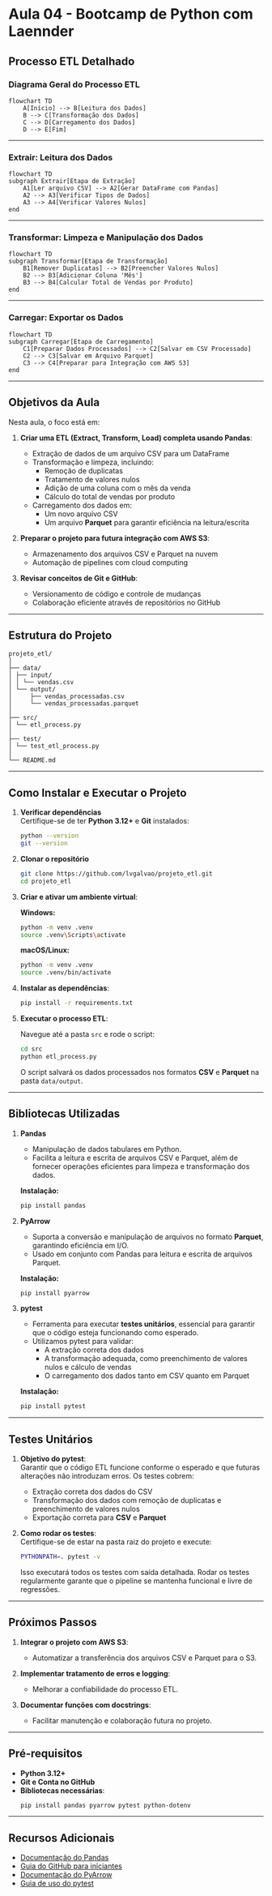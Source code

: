 # Aula 04 - Bootcamp de Python com Laennder  

## Processo ETL Detalhado  

### Diagrama Geral do Processo ETL  

```mermaid
flowchart TD
    A[Início] --> B[Leitura dos Dados]
    B --> C[Transformação dos Dados]
    C --> D[Carregamento dos Dados]
    D --> E[Fim]
```

---

### **Extrair: Leitura dos Dados**  

```mermaid
flowchart TD
subgraph Extrair[Etapa de Extração]
    A1[Ler arquivo CSV] --> A2[Gerar DataFrame com Pandas]
    A2 --> A3[Verificar Tipos de Dados]
    A3 --> A4[Verificar Valores Nulos]
end
```

---

### **Transformar: Limpeza e Manipulação dos Dados**  

```mermaid
flowchart TD
subgraph Transformar[Etapa de Transformação]
    B1[Remover Duplicatas] --> B2[Preencher Valores Nulos]
    B2 --> B3[Adicionar Coluna 'Mês']
    B3 --> B4[Calcular Total de Vendas por Produto]
end
```

---

### **Carregar: Exportar os Dados**  

```mermaid
flowchart TD
subgraph Carregar[Etapa de Carregamento]
    C1[Preparar Dados Processados] --> C2[Salvar em CSV Processado]
    C2 --> C3[Salvar em Arquivo Parquet]
    C3 --> C4[Preparar para Integração com AWS S3]
end
```

---

## Objetivos da Aula  

Nesta aula, o foco está em:

1. **Criar uma ETL (Extract, Transform, Load) completa usando Pandas**:
   - Extração de dados de um arquivo CSV para um DataFrame
   - Transformação e limpeza, incluindo:
     - Remoção de duplicatas  
     - Tratamento de valores nulos  
     - Adição de uma coluna com o mês da venda  
     - Cálculo do total de vendas por produto  
   - Carregamento dos dados em:
     - Um novo arquivo CSV  
     - Um arquivo **Parquet** para garantir eficiência na leitura/escrita  

2. **Preparar o projeto para futura integração com AWS S3**:  
   - Armazenamento dos arquivos CSV e Parquet na nuvem  
   - Automação de pipelines com cloud computing  

3. **Revisar conceitos de Git e GitHub**:
   - Versionamento de código e controle de mudanças  
   - Colaboração eficiente através de repositórios no GitHub  

---

## Estrutura do Projeto  

```
projeto_etl/
│
├── data/
│ ├── input/
│ │ └── vendas.csv
│ └── output/
│     ├── vendas_processadas.csv
│     └── vendas_processadas.parquet
│
├── src/
│ └── etl_process.py
│
├── test/
│ └── test_etl_process.py
│
└── README.md
```

---

## Como Instalar e Executar o Projeto  

1. **Verificar dependências**  
   Certifique-se de ter **Python 3.12+** e **Git** instalados:

   ```bash
   python --version
   git --version
   ```

2. **Clonar o repositório**  

   ```bash
   git clone https://github.com/lvgalvao/projeto_etl.git
   cd projeto_etl
   ```

3. **Criar e ativar um ambiente virtual**:  

   **Windows:**
   ```bash
   python -m venv .venv
   source .venv\Scripts\activate
   ```

   **macOS/Linux:**
   ```bash
   python -m venv .venv
   source .venv/bin/activate
   ```

4. **Instalar as dependências**:  

   ```bash
   pip install -r requirements.txt
   ```

5. **Executar o processo ETL**:  

   Navegue até a pasta `src` e rode o script:

   ```bash
   cd src
   python etl_process.py
   ```

   O script salvará os dados processados nos formatos **CSV** e **Parquet** na pasta `data/output`.

---

## Bibliotecas Utilizadas  

1. **Pandas**  
   - Manipulação de dados tabulares em Python.  
   - Facilita a leitura e escrita de arquivos CSV e Parquet, além de fornecer operações eficientes para limpeza e transformação dos dados.

   **Instalação:**  
   ```bash
   pip install pandas
   ```

2. **PyArrow**  
   - Suporta a conversão e manipulação de arquivos no formato **Parquet**, garantindo eficiência em I/O.  
   - Usado em conjunto com Pandas para leitura e escrita de arquivos Parquet.

   **Instalação:**  
   ```bash
   pip install pyarrow
   ```

3. **pytest**  
   - Ferramenta para executar **testes unitários**, essencial para garantir que o código esteja funcionando como esperado.  
   - Utilizamos pytest para validar:
     - A extração correta dos dados
     - A transformação adequada, como preenchimento de valores nulos e cálculo de vendas
     - O carregamento dos dados tanto em CSV quanto em Parquet

   **Instalação:**  
   ```bash
   pip install pytest
   ```

---

## Testes Unitários  

1. **Objetivo do pytest**:  
   Garantir que o código ETL funcione conforme o esperado e que futuras alterações não introduzam erros. Os testes cobrem:  
   - Extração correta dos dados do CSV  
   - Transformação dos dados com remoção de duplicatas e preenchimento de valores nulos  
   - Exportação correta para **CSV** e **Parquet**  

2. **Como rodar os testes**:  
   Certifique-se de estar na pasta raiz do projeto e execute:

   ```bash
   PYTHONPATH=. pytest -v
   ```

   Isso executará todos os testes com saída detalhada. Rodar os testes regularmente garante que o pipeline se mantenha funcional e livre de regressões.

---

## Próximos Passos  

1. **Integrar o projeto com AWS S3**:  
   - Automatizar a transferência dos arquivos CSV e Parquet para o S3.

2. **Implementar tratamento de erros e logging**:  
   - Melhorar a confiabilidade do processo ETL.

3. **Documentar funções com docstrings**:  
   - Facilitar manutenção e colaboração futura no projeto.

---

## Pré-requisitos  

- **Python 3.12+**  
- **Git e Conta no GitHub**  
- **Bibliotecas necessárias**:
  ```bash
  pip install pandas pyarrow pytest python-dotenv
  ```

---

## Recursos Adicionais  

- [Documentação do Pandas](https://pandas.pydata.org/docs/)  
- [Guia do GitHub para iniciantes](https://docs.github.com/pt/get-started)  
- [Documentação do PyArrow](https://arrow.apache.org/docs/python/)  
- [Guia de uso do pytest](https://docs.pytest.org/en/latest/)  
